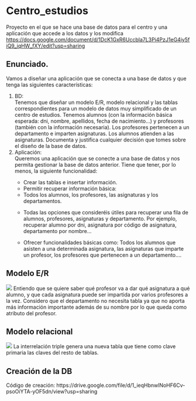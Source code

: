 # Centro_estudios
Proyecto en el que se hace una base de datos para el centro y una aplicación que accede a los datos y los modifica
https://docs.google.com/document/d/1DcK1GxR6Uccbla7L3Pi4PzJ1eG4iy5fiQ9_iqHW_fXY/edit?usp=sharing 

<h2>Enunciado.</h2>
Vamos a diseñar una aplicación que se conecta a una base de datos y que tenga las siguientes características: 
<ol>
  <li>BD:</li>
Tenemos que diseñar un modelo E/R, modelo relacional y las tablas correspondientes para un modelo de datos muy simplificado de un centro de estudios. Tenemos alumnos (con la información básica esperada: dni, nombre, apellidos, fecha de nacimiento…) y profesores (también con la información necesaria). Los profesores pertenecen a un departamento e imparten asignaturas. Los alumnos atienden a las asignaturas. Documenta y justifica cualquier decisión que tomes sobre el diseño de la base de datos.
<li> Aplicación:</li>
Queremos una aplicación que se conecte a una base de datos y nos permita gestionar la base de datos anterior. Tiene que tener, por lo menos, la siguiente funcionalidad:
    <ul>
      <li>
 Crear las tablas e insertar información. 
</li>
   <li> 
Permitir recuperar información básica: 
     </li>
     <li>
 Todos los alumnos, los profesores, las asignaturas y los departamentos. 
       </li>
       <li>
         
 Todas las opciones que consideréis útiles para recuperar una fila de alumnos, profesores, asignaturas y departamento. Por ejemplo, recuperar alumno por dni, asignatura por código de asignatura, departamento por nombre… 
         </li>
         <li>
 Ofrecer funcionalidades básicas como: Todos los alumnos que asisten a una determinada asignatura, las asignaturas que imparte un profesor, los profesores que pertenecen a un departamento….
           
  
  </ol>
  <h2>Modelo E/R</h2>
 <img src="https://user-images.githubusercontent.com/81094589/141323030-e94a124b-054d-48a2-b7ab-3117174194fd.png">
Entiendo que se quiere saber qué profesor va a dar qué asignatura a qué alumno, y que cada asignatura puede ser impartida por varios profesores a la vez.
Considero que el departamento no necesita tabla ya que no aporta más información importante además de su nombre por lo que queda como atributo del profesor.

  <h2>Modelo relacional</h2>
<img src="https://user-images.githubusercontent.com/81094589/141324177-479487fe-56ef-4db4-9db5-cb4dd620acbb.png">
  La interrelación triple genera una nueva tabla que tiene como clave primaria las claves del resto de tablas.
  
  <h2>Creación de la DB</h2>
Código de creación: 
https://drive.google.com/file/d/1_ieqHbnwlNoHF6Cv-psoOiYTA-yOF5dn/view?usp=sharing 

